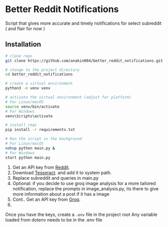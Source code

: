 # Better Reddit Notifications

Script that gives more accurate and timely notifications for select subreddit ( and flair for now )


## Installation
```bash
# clone repo
git clone https://github.com/anakin004/better_reddit_notifications.git

# change to the project directory
cd better_reddit_notifications

# create a virtual environment 
python3 -m venv venv

# activate the virtual environment (adjust for platform)
# For Linux/macOS
source venv/bin/activate
# For Windows
venv\Scripts\activate

# install reqs
pip install -r requirements.txt

# Run the script in the background
# For Linux/macOS
nohup python main.py &
# For Windows 
start python main.py
```

1. Get an API key from [Reddit](https://www.reddit.com/prefs/apps).
2. Download [Tesseract](https://github.com/UB-Mannheim/tesseract/wiki). and add it to system path.
3. Replace subreddit and queries in main.py
4. Optional: if you decide to use groq image analysis for a more tailored notification, replace the prompts in image_analysis.py, its there to give more information about a post if it has a image
4. Cont.. Get an API key from [Groq](https://groq.com/).
5. 

Once you have the keys, create a `.env` file in the project root
Any variable loaded from dotenv needs to be in the .env file

